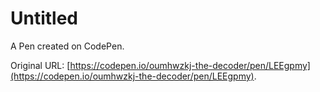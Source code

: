 # Untitled

A Pen created on CodePen.

Original URL: [https://codepen.io/oumhwzkj-the-decoder/pen/LEEgpmy](https://codepen.io/oumhwzkj-the-decoder/pen/LEEgpmy).

